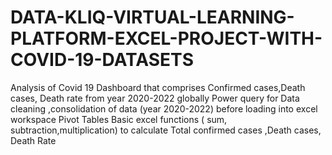 # DATA-KLIQ-VIRTUAL-LEARNING-PLATFORM-EXCEL-PROJECT-WITH-COVID-19-DATASETS
Analysis of Covid 19 Dashboard that comprises  Confirmed cases,Death cases, Death rate from year 2020-2022 globally
Power query for Data cleaning ,consolidation of data (year 2020-2022) before loading into excel workspace
Pivot Tables 
Basic excel functions ( sum, subtraction,multiplication) to calculate Total confirmed cases ,Death cases, Death Rate

